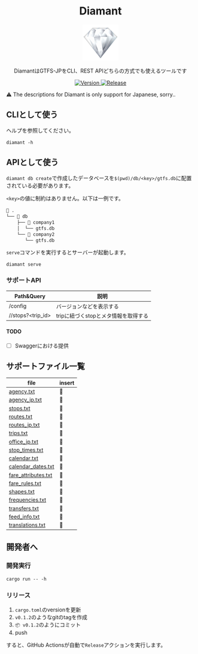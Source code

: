 <h1 align="center">
    Diamant
</h1>

<p align="center">
    <img alt="Diamant" src="./logo.png?raw=true" width="96">
</p>

<p align="center">
  DiamantはGTFS-JPをCLI、REST APIどちらの方式でも使えるツールです
</p>

<p align="center">
  <a href="https://github.com/tadashi-aikawa/diamant/releases/latest">
    <img alt="Version" src="https://img.shields.io/github/v/release/tadashi-aikawa/diamant?label=%F0%9F%93%A6release" />
  </a>
  <a href="https://github.com/tadashi-aikawa/diamant/actions/workflows/release.yaml">
    <img alt="Release" src="https://github.com/tadashi-aikawa/diamant/actions/workflows/release.yaml/badge.svg" />
  </a>
</p>

⚠ The descriptions for Diamant is only support for Japanese, sorry..


CLIとして使う
-------------

ヘルプを参照してください。

```shell
diamant -h
```

APIとして使う
-------------

`diamant db create`で作成したデータベースを`$(pwd)/db/<key>/gtfs.db`に配置されている必要があります。

`<key>`の値に制約はありません。以下は一例です。

```console
📂 .
└── 📂 db
    ├── 📂 company1
    │  └── gtfs.db
    └── 📂 company2
       └── gtfs.db   
```

`serve`コマンドを実行するとサーバーが起動します。

```shell
diamant serve
```


### サポートAPI

| Path&Query             | 説明                                 |
| ---------------------- | ------------------------------------ |
| /config                | バージョンなどを表示する             |
| /<key>/stops?<trip_id> | tripに紐づくstopとメタ情報を取得する |

#### TODO

- [ ] Swaggerにおける提供


サポートファイル一覧
--------------------

| file                  | insert |
| --------------------- | ------ |
| [agency.txt]          | 💎   |
| [agency_jp.txt]       | 💎   |
| [stops.txt]           | 💎   |
| [routes.txt]          | 💎   |
| [routes_jp.txt]       | 💎   |
| [trips.txt]           | 💎   |
| [office_jp.txt]       | 💎   |
| [stop_times.txt]      | 💎   |
| [calendar.txt]        | 💎   |
| [calendar_dates.txt]  | 💎   |
| [fare_attributes.txt] | 💎   |
| [fare_rules.txt]      | 💎   |
| [shapes.txt]          | 💎   |
| [frequencies.txt]     | 💎   |
| [transfers.txt]       | 💎   |
| [feed_info.txt]       | 💎   |
| [translations.txt]    | 💎   |

[agency.txt]: https://www.gtfs.jp/developpers-guide/format-reference.html#agency
[agency_jp.txt]: https://www.gtfs.jp/developpers-guide/format-reference.html#agency
[stops.txt]: https://www.gtfs.jp/developpers-guide/format-reference.html#stops
[routes.txt]: https://www.gtfs.jp/developpers-guide/format-reference.html#routes
[routes_jp.txt]: https://www.gtfs.jp/developpers-guide/format-reference.html#routes
[trips.txt]: https://www.gtfs.jp/developpers-guide/format-reference.html#trips
[office_jp.txt]: https://www.gtfs.jp/developpers-guide/format-reference.html#office_jp
[stop_times.txt]: https://www.gtfs.jp/developpers-guide/format-reference.html#stop_times
[calendar.txt]: https://www.gtfs.jp/developpers-guide/format-reference.html#calendar
[calendar_dates.txt]: https://www.gtfs.jp/developpers-guide/format-reference.html#calendar
[fare_attributes.txt]: https://www.gtfs.jp/developpers-guide/format-reference.html#fare
[fare_rules.txt]: https://www.gtfs.jp/developpers-guide/format-reference.html#fare
[shapes.txt]: https://www.gtfs.jp/developpers-guide/format-reference.html#shapes
[frequencies.txt]: https://www.gtfs.jp/developpers-guide/format-reference.html#frequencies
[transfers.txt]: https://www.gtfs.jp/developpers-guide/format-reference.html#transfers
[feed_info.txt]: https://www.gtfs.jp/developpers-guide/format-reference.html#feed_info
[translations.txt]: https://www.gtfs.jp/developpers-guide/format-reference.html#translations


開発者へ
--------

### 開発実行

```shell
cargo run -- -h
```

### リリース

1. `cargo.toml`のversionを更新
2. `v0.1.2`のようなgitのtagを作成
3. `📦 v0.1.2`のようにコミット
4. push

すると、GitHub Actionsが自動で`Release`アクションを実行します。
